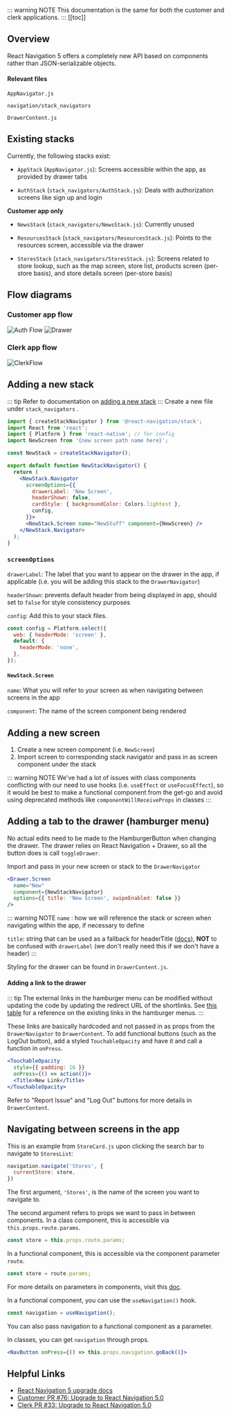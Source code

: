 <!-- Embedded with the <Content/> Vue component into Customer/Clerk sections -->

::: warning NOTE
This documentation is the same for both the customer and clerk applications.
:::
[[toc]]
## Overview

React Navigation 5 offers a completely new API based on components rather than JSON-serializable objects.

#### Relevant files

`AppNavigator.js`

`navigation/stack_navigators`

`DrawerContent.js`

## Existing stacks

Currently, the following stacks exist:

- `AppStack` (`AppNavigator.js`): Screens accessible within the app, as provided by drawer tabs

- `AuthStack` (`stack_navigators/AuthStack.js`): Deals with authorization screens like sign up and login
  
**Customer app only**
- `NewsStack` (`stack_navigators/NewsStack.js`): Currently unused

- `ResourcesStack` (`stack_navigators/ResourcesStack.js`): Points to the resources screen, accessible via the drawer

- `StoresStack` (`stack_navigators/StoresStack.js`): Screens related to store lookup, such as the map screen, store list, products screen (per-store basis), and store details screen (per-store basis)

## Flow diagrams

### Customer app flow
![Auth Flow](../assets/navigation/authflow.png)
![Drawer](../assets/navigation/dcck-drawer.png)

### Clerk app flow
![ClerkFlow](../assets/navigation/clerknav.png)

## Adding a new stack
::: tip
Refer to documentation on [adding a new stack](https://reactnavigation.org/docs/stack-navigator/)
::: 
Create a new file under `stack_navigators` .

```jsx
import { createStackNavigator } from '@react-navigation/stack';
import React from 'react';
import { Platform } from 'react-native'; // for config
import NewScreen from '{new screen path name here}';

const NewStack = createStackNavigator();

export default function NewStackNavigator() {
  return (
    <NewStack.Navigator
      screenOptions={{
        drawerLabel: 'New Screen',
        headerShown: false,
        cardStyle: { backgroundColor: Colors.lightest },
        config,
      }}>
      <NewStack.Screen name="NewStuff" component={NewScreen} />
    </NewStack.Navigator>
  );
}
```

### `screenOptions`

`drawerLabel`: The label that you want to appear on the drawer in the app, if applicable (i.e. you will be adding this stack to the `DrawerNavigator`)

`headerShown`: prevents default header from being displayed in app, should set to `false` for style consistency purposes

`config`: Add this to your stack files.

```jsx
const config = Platform.select({
  web: { headerMode: 'screen' },
  default: {
    headerMode: 'none',
  },
});
```

#### `NewStack.Screen`

`name`: What you will refer to your screen as when navigating between screens in the app

`component`: The name of the screen component being rendered

## Adding a new screen

1. Create a new screen component (i.e. `NewScreen`)
2. Import screen to corresponding stack navigator and pass in as screen component under the stack

::: warning NOTE
We've had a lot of issues with class components conflicting with our need to use hooks (i.e. `useEffect` or `useFocusEffect`), so it would be best to make a functional component from the get-go and avoid using deprecated methods like `componentWillReceiveProps` in classes
:::

## Adding a tab to the drawer (hamburger menu)

No actual edits need to be made to the HamburgerButton when changing the drawer. The drawer relies on React Navigation + Drawer, so all the button does is call `toggleDrawer`.

Import and pass in your new screen or stack to the `DrawerNavigator`

```jsx
<Drawer.Screen
  name="New"
  component={NewStackNavigator}
  options={{ title: 'New Screen', swipeEnabled: false }}
/>
```

::: warning NOTE
`name` : how we will reference the stack or screen when navigating within the app, if necessary to define

`title`: string that can be used as a fallback for headerTitle ([docs](https://reactnavigation.org/docs/stack-navigator/)), **NOT** to be confused with `drawerLabel` (we don't really need this if we don't have a header)
:::

Styling for the drawer can be found in `DrawerContent.js`.

#### Adding a link to the drawer

::: tip
The external links in the hamburger menu can be modified without updating the code by updating the redirect URL of the shortlinks. See [this table](../admin/links.html#shortlinks) for a reference on the existing links in the hamburger menus.
:::

These links are basically hardcoded and not passed in as props from the `DrawerNavigator` to `DrawerContent`. To add functional buttons (such as the LogOut button), add a styled `TouchableOpacity` and have it and call a function in `onPress`.

```jsx
<TouchableOpacity
  style={{ padding: 16 }}
  onPress={() => action()}>
  <Title>New Link</Title>
</TouchableOpacity>
```

Refer to "Report Issue" and "Log Out" buttons for more details in `DrawerContent`.

## Navigating between screens in the app

This is an example from `StoreCard.js` upon clicking the search bar to navigate to `StoresList`:

```jsx
navigation.navigate('Stores', {
  currentStore: store,
})
```

The first argument, `'Stores'`, is the name of the screen you want to navigate to.

The second argument refers to props we want to pass in between components. In a class component, this is accessible via `this.props.route.params`.

```jsx
const store = this.props.route.params;
```

In a functional component, this is accessible via the component parameter `route`.

```jsx
const store = route.params;
```

For more details on parameters in components, visit this [doc](https://reactnavigation.org/docs/params/).

In a functional component, you can use the `useNavigation()` hook.

```jsx
const navigation = useNavigation();
```

You can also pass navigation to a functional component as a parameter.

In classes, you can get `navigation` through props.

```jsx
<NavButton onPress={() => this.props.navigation.goBack()}>
```

## Helpful Links
- [React Navigation 5 upgrade docs](https://reactnavigation.org/docs/upgrading-from-4.x/)
- [Customer PR #76: Upgrade to React Navigation 5.0](https://github.com/calblueprint/dccentralkitchen/pull/76)
- [Clerk PR #33: Upgrade to React Navigation 5.0](https://github.com/calblueprint/dccentralkitchen-clerks/pull/33)